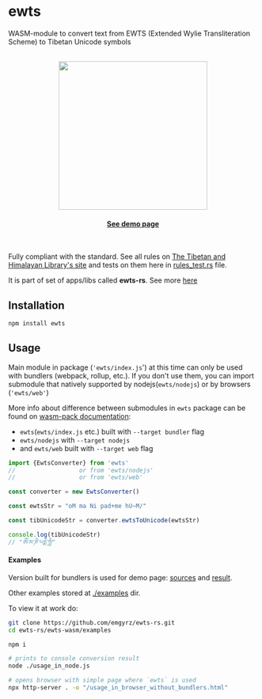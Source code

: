 # ewts

WASM-module to convert text from EWTS (Extended Wylie Transliteration Scheme) to Tibetan Unicode symbols

<p align="center">
  <br />
  <kbd><img width="300" src="https://github.com/user-attachments/assets/a1d52bcf-70ea-42b9-87d0-0dee860988d9"></kbd>
  <h4 align="center"><a href="https://emgyrz.github.io/ewts-rs/">See demo page</a></h4>
  <br />
</p>

Fully compliant with the standard. See all rules on
[The Tibetan and Himalayan Library's site](https://www.thlib.org/reference/transliteration/#!essay=/thl/ewts/rules/) 
and tests on them here in [rules_test.rs](https://github.com/emgyrz/ewts-rs/blob/master/ewts/src/rules_test.rs) file.

It is part of set of apps/libs called **ewts-rs**.
See more [here](https://github.com/emgyrz/ewts-rs)


## Installation
```sh
npm install ewts
```

## Usage
Main module in package (`'ewts/index.js`') at this time can only be used with bundlers (webpack, rollup, etc.).
If you don't use them, you can import submodule that natively supported by nodejs(`ewts/nodejs`) 
or by browsers (`'ewts/web'`)

More info about difference between submodules in `ewts` package can be found 
on [wasm-pack documentation](https://rustwasm.github.io/wasm-pack/book/commands/build.html#target):
- `ewts`(`ewts/index.js` etc.) built with `--target bundler` flag
- `ewts/nodejs` with `--target nodejs`
- and `ewts/web` built with `--target web` flag


```javascript
import {EwtsConverter} from 'ewts'
//                  or from 'ewts/nodejs'
//                  or from 'ewts/web'

const converter = new EwtsConverter()

const ewtsStr = "oM ma Ni pad+me hU~M/"

const tibUnicodeStr = converter.ewtsToUnicode(ewtsStr)

console.log(tibUnicodeStr)
// "ཨོཾ་མ་ཎི་པདྨེ་ཧཱུྃ།"
```

#### Examples

Version built for bundlers is used for demo page:
[sources](https://github.com/emgyrz/ewts-rs/tree/master/demo)
and [result](https://emgyrz.github.io/ewts-rs/).

Other examples stored at [./examples](https://github.com/emgyrz/ewts-rs/blob/master/ewts-wasm/examples) dir.

To view it at work do:
```sh
git clone https://github.com/emgyrz/ewts-rs.git
cd ewts-rs/ewts-wasm/examples

npm i

# prints to console conversion result
node ./usage_in_node.js

# opens browser with simple page where `ewts` is used
npx http-server . -o "/usage_in_browser_without_bundlers.html"
```
